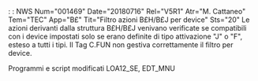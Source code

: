  :  : NWS Num="001469" Date="20180716" Rel="V5R1" Atr="M. Cattaneo" Tem="TEC" App="B£" Tit="Filtro azioni B£H/B£J per device" Sts="20"
Le azioni derivanti dalla struttura B£H/B£J venivano verificate se compatibili con i device impostati solo se erano definite di tipo attivazione "J" o  "F", esteso a tutti i tipi.
Il Tag C.FUN non gestiva correttamente il filtro per device.

Programmi e script modificati
LOA12_SE, EDT_MNU
